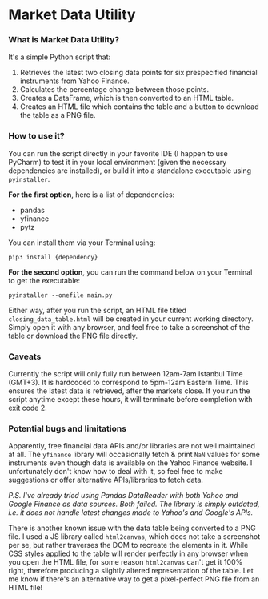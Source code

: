 # Market Data Utility

### What is Market Data Utility?

It's a simple Python script that:
1. Retrieves the latest two closing data points for six prespecified financial instruments from Yahoo Finance.
2. Calculates the percentage change between those points.
3. Creates a DataFrame, which is then converted to an HTML table.
4. Creates an HTML file which contains the table and a button to download the table as a PNG file.

### How to use it?

You can run the script directly in your favorite IDE (I happen to use PyCharm) to test it in your local environment (given the necessary dependencies are installed), or build it into a standalone executable using `pyinstaller`.

**For the first option**, here is a list of dependencies:
- pandas
- yfinance
- pytz

You can install them via your Terminal using:

`pip3 install {dependency}`

**For the second option**, you can run the command below on your Terminal to get the executable:

`pyinstaller --onefile main.py`

Either way, after you run the script, an HTML file titled `closing_data_table.html` will be created in your current working directory. Simply open it with any browser, and feel free to take a screenshot of the table or download the PNG file directly.

### Caveats

Currently the script will only fully run between 12am-7am Istanbul Time (GMT+3). It is hardcoded to correspond to 5pm-12am Eastern Time. This ensures the latest data is retrieved, after the markets close. If you run the script anytime except these hours, it will terminate before completion with exit code 2.

### Potential bugs and limitations

Apparently, free financial data APIs and/or libraries are not well maintained at all. The `yfinance` library will occasionally fetch & print `NaN` values for some instruments even though data is available on the Yahoo Finance website. I unfortunately don't know how to deal with it, so feel free to make suggestions or offer alternative APIs/libraries to fetch data.

_P.S. I've already tried using Pandas DataReader with both Yahoo and Google Finance as data sources. Both failed. The library is simply outdated, i.e. it does not handle latest changes made to Yahoo's and Google's APIs._

There is another known issue with the data table being converted to a PNG file. I used a JS library called `html2canvas`, which does not take a screenshot per se, but rather traverses the DOM to recreate the elements in it. While CSS styles applied to the table will render perfectly in any browser when you open the HTML file, for some reason `html2canvas` can't get it 100% right, therefore producing a slightly altered representation of the table. Let me know if there's an alternative way to get a pixel-perfect PNG file from an HTML file!
